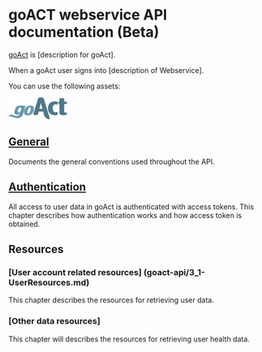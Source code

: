 # goACT webservice API documentation (Beta)

[goAct](http://www.goact.co) is [description for goAct].

When a goAct user signs into [description of Webservice].

You can use the following assets:

![goAct logo](goact-api/images/goact_logo.png)
  
## [General](goact-api/1-General.md)

Documents the general conventions used throughout the API.

## [Authentication](goact-api/2-Authentication.md)

All access to user data in goAct is authenticated with access tokens. This
chapter describes how authentication works and how access token is obtained.

## Resources

### [User account related resources] (goact-api/3_1-UserResources.md)

This chapter describes the resources for retrieving user data.

### [Other data resources]

This chapter will describes the resources for retrieving user health data.
 
